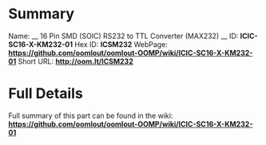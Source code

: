 
Summary
=================

Name: __ 16 Pin SMD (SOIC) RS232 to TTL Converter (MAX232) __
ID: __ICIC-SC16-X-KM232-01__
Hex ID: __ICSM232__
WebPage: __https://github.com/oomlout/oomlout-OOMP/wiki/ICIC-SC16-X-KM232-01__
Short URL: __http://oom.lt/ICSM232__

Full Details
==========================
Full summary of this part can be found in the wiki:   
__https://github.com/oomlout/oomlout-OOMP/wiki/ICIC-SC16-X-KM232-01__   

